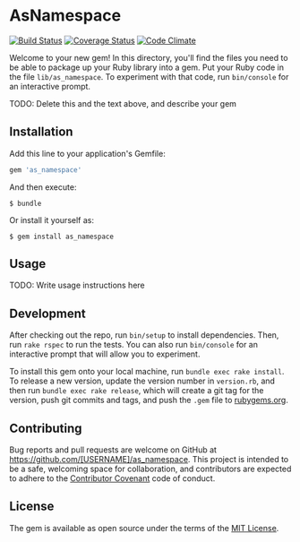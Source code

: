 # AsNamespace

[![Build Status](https://travis-ci.org/kitaro-tn/as_namespace.svg?branch=master)](https://travis-ci.org/kitaro-tn/as_namespace)
[![Coverage Status](https://coveralls.io/repos/github/kitaro-tn/as_namespace/badge.svg?branch=master)](https://coveralls.io/github/kitaro-tn/as_namespace?branch=master)
[![Code Climate](https://codeclimate.com/github/kitaro-tn/as_namespace/badges/gpa.svg)](https://codeclimate.com/github/kitaro-tn/as_namespace)

Welcome to your new gem! In this directory, you'll find the files you need to be able to package up your Ruby library into a gem. Put your Ruby code in the file `lib/as_namespace`. To experiment with that code, run `bin/console` for an interactive prompt.

TODO: Delete this and the text above, and describe your gem

## Installation

Add this line to your application's Gemfile:

```ruby
gem 'as_namespace'
```

And then execute:

    $ bundle

Or install it yourself as:

    $ gem install as_namespace

## Usage

TODO: Write usage instructions here

## Development

After checking out the repo, run `bin/setup` to install dependencies. Then, run `rake rspec` to run the tests. You can also run `bin/console` for an interactive prompt that will allow you to experiment.

To install this gem onto your local machine, run `bundle exec rake install`. To release a new version, update the version number in `version.rb`, and then run `bundle exec rake release`, which will create a git tag for the version, push git commits and tags, and push the `.gem` file to [rubygems.org](https://rubygems.org).

## Contributing

Bug reports and pull requests are welcome on GitHub at https://github.com/[USERNAME]/as_namespace. This project is intended to be a safe, welcoming space for collaboration, and contributors are expected to adhere to the [Contributor Covenant](contributor-covenant.org) code of conduct.


## License

The gem is available as open source under the terms of the [MIT License](http://opensource.org/licenses/MIT).

